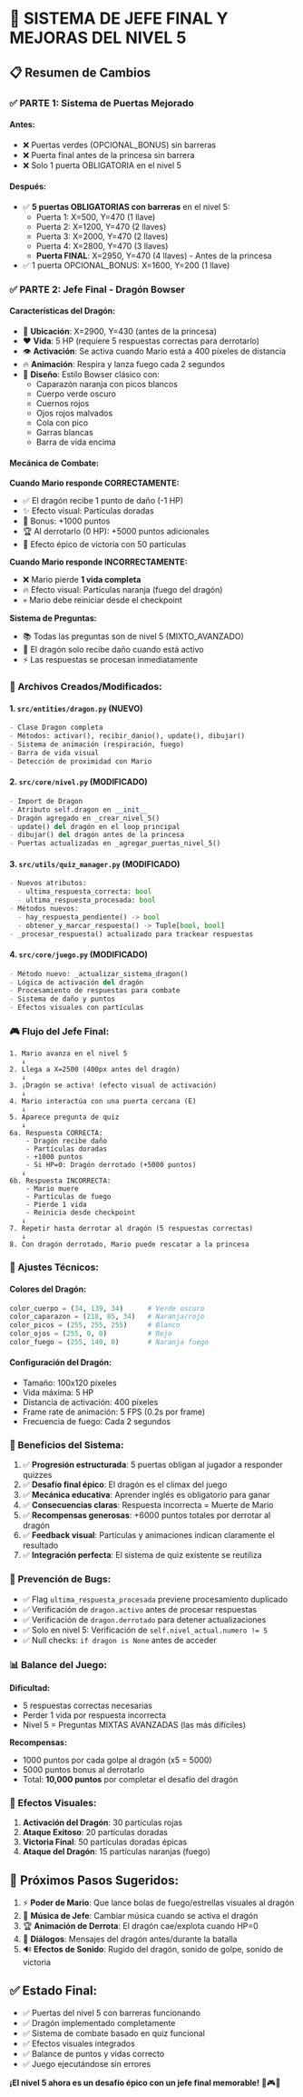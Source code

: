 # 🐉 SISTEMA DE JEFE FINAL Y MEJORAS DEL NIVEL 5

## 📋 Resumen de Cambios

### ✅ **PARTE 1: Sistema de Puertas Mejorado**

#### Antes:
- ❌ Puertas verdes (OPCIONAL_BONUS) sin barreras
- ❌ Puerta final antes de la princesa sin barrera
- ❌ Solo 1 puerta OBLIGATORIA en el nivel 5

#### Después:
- ✅ **5 puertas OBLIGATORIAS con barreras** en el nivel 5:
  - Puerta 1: X=500, Y=470 (1 llave)
  - Puerta 2: X=1200, Y=470 (2 llaves)
  - Puerta 3: X=2000, Y=470 (2 llaves)
  - Puerta 4: X=2800, Y=470 (3 llaves)
  - **Puerta FINAL**: X=2950, Y=470 (4 llaves) - Antes de la princesa
- ✅ 1 puerta OPCIONAL_BONUS: X=1600, Y=200 (1 llave)

### ✅ **PARTE 2: Jefe Final - Dragón Bowser**

#### Características del Dragón:
- 🐲 **Ubicación**: X=2900, Y=430 (antes de la princesa)
- ❤️ **Vida**: 5 HP (requiere 5 respuestas correctas para derrotarlo)
- 👁️ **Activación**: Se activa cuando Mario está a 400 píxeles de distancia
- 🔥 **Animación**: Respira y lanza fuego cada 2 segundos
- 🎨 **Diseño**: Estilo Bowser clásico con:
  - Caparazón naranja con picos blancos
  - Cuerpo verde oscuro
  - Cuernos rojos
  - Ojos rojos malvados
  - Cola con pico
  - Garras blancas
  - Barra de vida encima

#### Mecánica de Combate:

**Cuando Mario responde CORRECTAMENTE:**
- ✅ El dragón recibe 1 punto de daño (-1 HP)
- ✨ Efecto visual: Partículas doradas
- 🎯 Bonus: +1000 puntos
- 🏆 Al derrotarlo (0 HP): +5000 puntos adicionales
- 🎉 Efecto épico de victoria con 50 partículas

**Cuando Mario responde INCORRECTAMENTE:**
- ❌ Mario pierde **1 vida completa**
- 🔥 Efecto visual: Partículas naranja (fuego del dragón)
- 💀 Mario debe reiniciar desde el checkpoint

**Sistema de Preguntas:**
- 📚 Todas las preguntas son de nivel 5 (MIXTO_AVANZADO)
- 🔑 El dragón solo recibe daño cuando está activo
- ⚡ Las respuestas se procesan inmediatamente

### 📁 Archivos Creados/Modificados:

#### 1. **`src/entities/dragon.py`** (NUEVO)
```python
- Clase Dragon completa
- Métodos: activar(), recibir_danio(), update(), dibujar()
- Sistema de animación (respiración, fuego)
- Barra de vida visual
- Detección de proximidad con Mario
```

#### 2. **`src/core/nivel.py`** (MODIFICADO)
```python
- Import de Dragon
- Atributo self.dragon en __init__
- Dragón agregado en _crear_nivel_5()
- update() del dragón en el loop principal
- dibujar() del dragón antes de la princesa
- Puertas actualizadas en _agregar_puertas_nivel_5()
```

#### 3. **`src/utils/quiz_manager.py`** (MODIFICADO)
```python
- Nuevos atributos:
  - ultima_respuesta_correcta: bool
  - ultima_respuesta_procesada: bool
- Métodos nuevos:
  - hay_respuesta_pendiente() -> bool
  - obtener_y_marcar_respuesta() -> Tuple[bool, bool]
- _procesar_respuesta() actualizado para trackear respuestas
```

#### 4. **`src/core/juego.py`** (MODIFICADO)
```python
- Método nuevo: _actualizar_sistema_dragon()
- Lógica de activación del dragón
- Procesamiento de respuestas para combate
- Sistema de daño y puntos
- Efectos visuales con partículas
```

### 🎮 Flujo del Jefe Final:

```
1. Mario avanza en el nivel 5
   ↓
2. Llega a X=2500 (400px antes del dragón)
   ↓
3. ¡Dragón se activa! (efecto visual de activación)
   ↓
4. Mario interactúa con una puerta cercana (E)
   ↓
5. Aparece pregunta de quiz
   ↓
6a. Respuesta CORRECTA:
    - Dragón recibe daño
    - Partículas doradas
    - +1000 puntos
    - Si HP=0: Dragón derrotado (+5000 puntos)
   ↓
6b. Respuesta INCORRECTA:
    - Mario muere
    - Partículas de fuego
    - Pierde 1 vida
    - Reinicia desde checkpoint
   ↓
7. Repetir hasta derrotar al dragón (5 respuestas correctas)
   ↓
8. Con dragón derrotado, Mario puede rescatar a la princesa
```

### 🔧 Ajustes Técnicos:

#### Colores del Dragón:
```python
color_cuerpo = (34, 139, 34)      # Verde oscuro
color_caparazon = (218, 85, 34)   # Naranja/rojo
color_picos = (255, 255, 255)     # Blanco
color_ojos = (255, 0, 0)          # Rojo
color_fuego = (255, 140, 0)       # Naranja fuego
```

#### Configuración del Dragón:
- Tamaño: 100x120 píxeles
- Vida máxima: 5 HP
- Distancia de activación: 400 píxeles
- Frame rate de animación: 5 FPS (0.2s por frame)
- Frecuencia de fuego: Cada 2 segundos

### 🎯 Beneficios del Sistema:

1. ✅ **Progresión estructurada**: 5 puertas obligan al jugador a responder quizzes
2. ✅ **Desafío final épico**: El dragón es el clímax del juego
3. ✅ **Mecánica educativa**: Aprender inglés es obligatorio para ganar
4. ✅ **Consecuencias claras**: Respuesta incorrecta = Muerte de Mario
5. ✅ **Recompensas generosas**: +6000 puntos totales por derrotar al dragón
6. ✅ **Feedback visual**: Partículas y animaciones indican claramente el resultado
7. ✅ **Integración perfecta**: El sistema de quiz existente se reutiliza

### 🐛 Prevención de Bugs:

- ✅ Flag `ultima_respuesta_procesada` previene procesamiento duplicado
- ✅ Verificación de `dragon.activo` antes de procesar respuestas
- ✅ Verificación de `dragon.derrotado` para detener actualizaciones
- ✅ Solo en nivel 5: Verificación de `self.nivel_actual.numero != 5`
- ✅ Null checks: `if dragon is None` antes de acceder

### 📊 Balance del Juego:

**Dificultad:**
- 5 respuestas correctas necesarias
- Perder 1 vida por respuesta incorrecta
- Nivel 5 = Preguntas MIXTAS AVANZADAS (las más difíciles)

**Recompensas:**
- 1000 puntos por cada golpe al dragón (x5 = 5000)
- 5000 puntos bonus al derrotarlo
- Total: **10,000 puntos** por completar el desafío del dragón

### 🎨 Efectos Visuales:

1. **Activación del Dragón**: 30 partículas rojas
2. **Ataque Exitoso**: 20 partículas doradas
3. **Victoria Final**: 50 partículas doradas épicas
4. **Ataque del Dragón**: 15 partículas naranjas (fuego)

## 🚀 Próximos Pasos Sugeridos:

1. ⚡ **Poder de Mario**: Que lance bolas de fuego/estrellas visuales al dragón
2. 🎵 **Música de Jefe**: Cambiar música cuando se activa el dragón
3. 🏆 **Animación de Derrota**: El dragón cae/explota cuando HP=0
4. 💬 **Diálogos**: Mensajes del dragón antes/durante la batalla
5. 🔊 **Efectos de Sonido**: Rugido del dragón, sonido de golpe, sonido de victoria

## ✅ Estado Final:

- ✅ Puertas del nivel 5 con barreras funcionando
- ✅ Dragón implementado completamente
- ✅ Sistema de combate basado en quiz funcional
- ✅ Efectos visuales integrados
- ✅ Balance de puntos y vidas correcto
- ✅ Juego ejecutándose sin errores

**¡El nivel 5 ahora es un desafío épico con un jefe final memorable!** 🐉🎮👑
